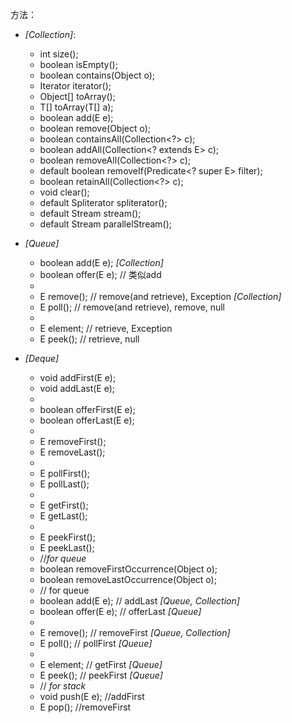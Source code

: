方法：
* *[Collection]*: 
    * int size();
    * boolean isEmpty();
    * boolean contains(Object o);
    * Iterator<E> iterator(); 
    * Object[] toArray();
    * <T> T[] toArray(T[] a);
    * boolean add(E e);
    * boolean remove(Object o);
    * boolean containsAll(Collection<?> c);
    * boolean addAll(Collection<? extends E> c);
    * boolean removeAll(Collection<?> c);
    * default boolean removeIf(Predicate<? super E> filter);
    * boolean retainAll(Collection<?> c);
    * void clear();
    * default Spliterator<E> spliterator();
    * default Stream<E> stream();
    * default Stream<E> parallelStream();


* *[Queue]*
    * boolean add(E e);   *[Collection]*
    * boolean offer(E e); // 类似add
    * 
    * E remove(); // remove(and retrieve), Exception *[Collection]*
    * E poll();   // remove(and retrieve), remove, null
    * 
    * E element;  // retrieve, Exception
    * E peek();   // retrieve, null

* *[Deque]*
    * void addFirst(E e);
    * void addLast(E e);
    * 
    * boolean offerFirst(E e);
    * boolean offerLast(E e);
    * 
    * E removeFirst();
    * E removeLast();
    * 
    * E pollFirst();
    * E pollLast();
    * 
    * E getFirst();
    * E getLast();
    * 
    * E peekFirst();
    * E peekLast();
    * //*for queue*
    * boolean removeFirstOccurrence(Object o);
    * boolean removeLastOccurrence(Object o);
    * // for queue
    * boolean add(E e);     // addLast *[Queue, Collection]*
    * boolean offer(E e);   // offerLast *[Queue]*
    * 
    * E remove(); // removeFirst *[Queue, Collection]*
    * E poll();   // pollFirst   *[Queue]*
    * 
    * E element;  // getFirst    *[Queue]*
    * E peek();   // peekFirst   *[Queue]*
    * // *for stack*
    * void push(E e);   //addFirst
    * E pop();          //removeFirst